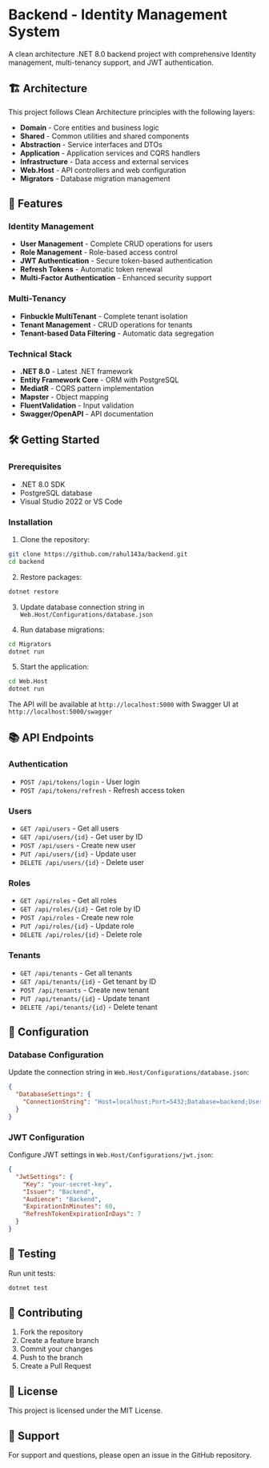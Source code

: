 # Backend - Identity Management System

A clean architecture .NET 8.0 backend project with comprehensive Identity management, multi-tenancy support, and JWT authentication.

## 🏗️ Architecture

This project follows Clean Architecture principles with the following layers:

- **Domain** - Core entities and business logic
- **Shared** - Common utilities and shared components
- **Abstraction** - Service interfaces and DTOs
- **Application** - Application services and CQRS handlers
- **Infrastructure** - Data access and external services
- **Web.Host** - API controllers and web configuration
- **Migrators** - Database migration management

## 🚀 Features

### Identity Management
- **User Management** - Complete CRUD operations for users
- **Role Management** - Role-based access control
- **JWT Authentication** - Secure token-based authentication
- **Refresh Tokens** - Automatic token renewal
- **Multi-Factor Authentication** - Enhanced security support

### Multi-Tenancy
- **Finbuckle MultiTenant** - Complete tenant isolation
- **Tenant Management** - CRUD operations for tenants
- **Tenant-based Data Filtering** - Automatic data segregation

### Technical Stack
- **.NET 8.0** - Latest .NET framework
- **Entity Framework Core** - ORM with PostgreSQL
- **MediatR** - CQRS pattern implementation
- **Mapster** - Object mapping
- **FluentValidation** - Input validation
- **Swagger/OpenAPI** - API documentation

## 🛠️ Getting Started

### Prerequisites
- .NET 8.0 SDK
- PostgreSQL database
- Visual Studio 2022 or VS Code

### Installation

1. Clone the repository:
```bash
git clone https://github.com/rahul143a/backend.git
cd backend
```

2. Restore packages:
```bash
dotnet restore
```

3. Update database connection string in `Web.Host/Configurations/database.json`

4. Run database migrations:
```bash
cd Migrators
dotnet run
```

5. Start the application:
```bash
cd Web.Host
dotnet run
```

The API will be available at `http://localhost:5000` with Swagger UI at `http://localhost:5000/swagger`

## 📚 API Endpoints

### Authentication
- `POST /api/tokens/login` - User login
- `POST /api/tokens/refresh` - Refresh access token

### Users
- `GET /api/users` - Get all users
- `GET /api/users/{id}` - Get user by ID
- `POST /api/users` - Create new user
- `PUT /api/users/{id}` - Update user
- `DELETE /api/users/{id}` - Delete user

### Roles
- `GET /api/roles` - Get all roles
- `GET /api/roles/{id}` - Get role by ID
- `POST /api/roles` - Create new role
- `PUT /api/roles/{id}` - Update role
- `DELETE /api/roles/{id}` - Delete role

### Tenants
- `GET /api/tenants` - Get all tenants
- `GET /api/tenants/{id}` - Get tenant by ID
- `POST /api/tenants` - Create new tenant
- `PUT /api/tenants/{id}` - Update tenant
- `DELETE /api/tenants/{id}` - Delete tenant

## 🔧 Configuration

### Database Configuration
Update the connection string in `Web.Host/Configurations/database.json`:

```json
{
  "DatabaseSettings": {
    "ConnectionString": "Host=localhost;Port=5432;Database=backend;Username=user;Password=password"
  }
}
```

### JWT Configuration
Configure JWT settings in `Web.Host/Configurations/jwt.json`:

```json
{
  "JwtSettings": {
    "Key": "your-secret-key",
    "Issuer": "Backend",
    "Audience": "Backend",
    "ExpirationInMinutes": 60,
    "RefreshTokenExpirationInDays": 7
  }
}
```

## 🧪 Testing

Run unit tests:
```bash
dotnet test
```

## 📝 Contributing

1. Fork the repository
2. Create a feature branch
3. Commit your changes
4. Push to the branch
5. Create a Pull Request

## 📄 License

This project is licensed under the MIT License.

## 🤝 Support

For support and questions, please open an issue in the GitHub repository.
